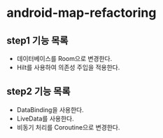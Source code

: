 # android-map-refactoring
## step1 기능 목록
- 데이터베이스를 Room으로 변경한다.
- Hilt를 사용하여 의존성 주입을 적용한다.
## step2 기능 목록
- DataBinding을 사용한다.
- LiveData를 사용한다.
- 비동기 처리를 Coroutine으로 변경한다.
